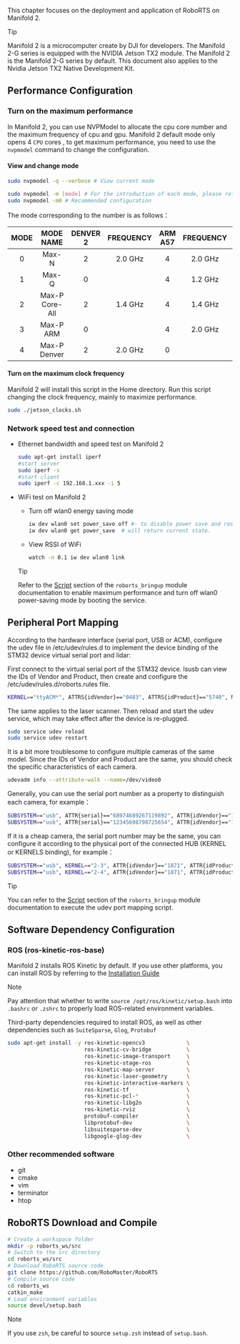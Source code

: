 This chapter focuses on the deployment and application of RoboRTS on Manifold 2.

> [!Tip]
>
> Manifold 2 is a microcomputer create by DJI for developers. The Manifold 2-G series is equipped with the NVIDIA Jetson TX2 module. The Manifold 2 is the Manifold 2-G series by default. This document also applies to the Nvidia Jetson TX2 Native Development Kit.

## Performance Configuration

### Turn on the maximum performance

In Manifold 2, you can use NVPModel to allocate the cpu core number and the maximum frequency of cpu and gpu. Manifold 2 default mode only opens 4 `CPU` cores , to get maximum performance, you need to use the `nvpmodel` command to change the configuration.

#### View and change mode

```bash
sudo nvpmodel -q --verbose # View current mode

sudo nvpmodel -m [mode] # For the introduction of each mode, please refer to the table in Appendix 1.
sudo nvpmodel -m0 # Recommended configuration
```
The mode corresponding to the number is as follows：



| MODE |   MODE NAME    | DENVER 2 | FREQUENCY | ARM A57 | FREQUENCY | GPU FREQUENCY |
| :--: | :------------: | :------: | :-------: | :-----: | :-------: | :-----------: |
|  0   |     Max-N      |    2     |  2.0 GHz  |    4    |  2.0 GHz  |   1.30 Ghz    |
|  1   |     Max-Q      |    0     |           |    4    |  1.2 GHz  |   0.85 Ghz    |
|  2   | Max-P Core-All |    2     |  1.4 GHz  |    4    |  1.4 GHz  |   1.12 Ghz    |
|  3   |   Max-P ARM    |    0     |           |    4    |  2.0 GHz  |   1.12 Ghz    |
|  4   |  Max-P Denver  |    2     |  2.0 GHz  |    0    |           |   1.12 Ghz    |

#### Turn on the maximum clock frequency

Manifold 2 will install this script in the Home directory. Run this script changing the clock frequency, mainly to maximize performance.

```bash
sudo ./jetson_clocks.sh
```

### Network speed test and connection

- Ethernet bandwidth and speed test on Manifold 2

  ``` bash
  sudo apt-get install iperf
  #start server
  sudo iperf -s
  #start client
  sudo iperf -c 192.168.1.xxx -i 5
  ```

- WiFi test on Manifold 2

  - Turn off wlan0 energy saving mode

    ```bash
    iw dev wlan0 set power_save off #- to disable power save and reduce ping latency.
    iw dev wlan0 get power_save  # will return current state.

    ```

  - View  RSSI of WiFi

    ```bash
    watch -n 0.1 iw dev wlan0 link
    ```

  > [!Tip]
  >
  > Refer to the [Script](en/sdk_docs/roborts_bringup?id=script) section of the `roborts_bringup` module documentation to enable maximum performance and turn off wlan0 power-saving mode by booting the service.


## Peripheral Port Mapping

  According to the hardware interface (serial port, USB or ACM), configure the udev file in /etc/udev/rules.d to implement the device binding of the STM32 device virtual serial port and lidar:

  First connect to the virtual serial port of the STM32 device. lsusb can view the IDs of Vendor and Product, then create and configure the /etc/udev/rules.d/roborts.rules file.

  ```bash
  KERNEL=="ttyACM*", ATTRS{idVendor}=="0483", ATTRS{idProduct}=="5740", MODE:="0777", SYMLINK+="serial_sdk"

  ```
  The same applies to the laser scanner. Then reload and start the udev service, which may take effect after the device is re-plugged.

  ```bash
  sudo service udev reload
  sudo service udev restart
  ```

  It is a bit more troublesome to configure multiple cameras of the same model. Since the IDs of Vendor and Product are the same, you should check the specific characteristics of each camera.

  ```bash
  udevadm info --attribute-walk --name=/dev/video0
  ```

  Generally, you can use the serial port number as a property to distinguish each camera, for example：

  ```bash
  SUBSYSTEM=="usb", ATTR{serial}=="68974689267119892", ATTR{idVendor}=="1871", ATTR{idProduct}=="0101", SYMLINK+="camera0"
  SUBSYSTEM=="usb", ATTR{serial}=="12345698798725654", ATTR{idVendor}=="1871", ATTR{idProduct}=="0101", SYMLINK+="camera1"
  ```

If it is a cheap camera, the serial port number may be the same, you can configure it according to the physical port of the connected HUB (KERNEL or KERNELS binding), for example：

  ```bash
  SUBSYSTEM=="usb", KERNEL=="2-3", ATTR{idVendor}=="1871", ATTR{idProduct}=="0101", SYMLINK+="camera0"
  SUBSYSTEM=="usb", KERNEL=="2-4", ATTR{idVendor}=="1871", ATTR{idProduct}=="0101", SYMLINK+="camera1"
  ```

>[!Tip]
>
>You can refer to the [Script](en/sdk_docs/roborts_bringup?id=script) section of the `roborts_bringup` module documentation to execute the udev port mapping script.



## Software Dependency Configuration

### ROS (ros-kinetic-ros-base)

Manifold 2 installs ROS Kinetic by default. If you use other platforms, you can install ROS by referring to the [Installation Guide](http://wiki.ros.org/kinetic/Installation/Ubuntu)

> [!Note]
>
> Pay attention that whether to write `source /opt/ros/kinetic/setup.bash` into `.bashrc` or `.zshrc` to properly load ROS-related environment variables.

Third-party dependencies required to install ROS, as well as other dependencies such as `SuiteSparse`, `Glog`, `Protobuf`

```bash
sudo apt-get install -y ros-kinetic-opencv3             \
                        ros-kinetic-cv-bridge           \
                        ros-kinetic-image-transport     \
                        ros-kinetic-stage-ros           \
                        ros-kinetic-map-server          \
                        ros-kinetic-laser-geometry      \
                        ros-kinetic-interactive-markers \ 
                        ros-kinetic-tf                  \
                        ros-kinetic-pcl-*               \
                        ros-kinetic-libg2o              \
                        ros-kinetic-rviz                \
                        protobuf-compiler               \
                        libprotobuf-dev                 \
                        libsuitesparse-dev              \
                        libgoogle-glog-dev              \
```

### Other recommended software

- git
- cmake
- vim
- terminator
- htop

## RoboRTS Download and Compile


```bash
# Create a workspace folder
mkdir -p roborts_ws/src
# Switch to the src directory
cd roborts_ws/src
# Download RoboRTS source code
git clone https://github.com/RoboMaster/RoboRTS
# Compile source code
cd roborts_ws
catkin_make 
# Load environment variables
source devel/setup.bash
```

> [!Note]
>
> If you use `zsh`, be careful to source  `setup.zsh` instead of `setup.bash`.
